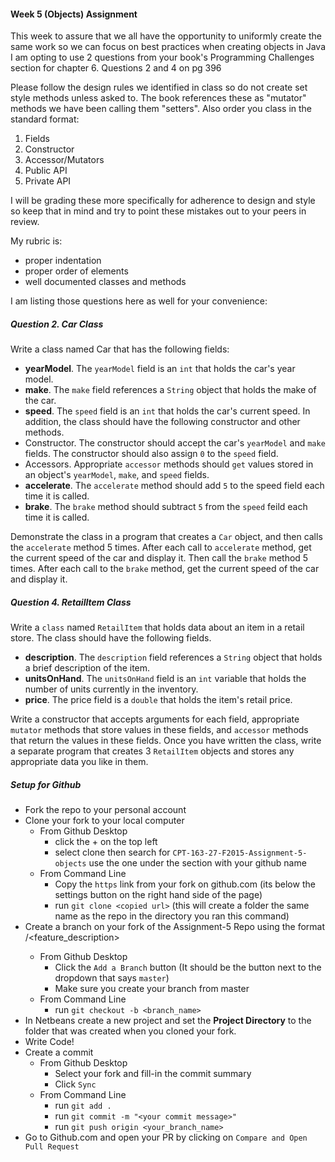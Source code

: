 #### Week 5 (Objects) Assignment
This week to assure that we all have the opportunity to uniformly create the same work so we can focus on best practices when creating objects in Java I am opting to use 2 questions from your book's Programming Challenges section for chapter 6. Questions 2 and 4 on pg 396

Please follow the design rules we identified in class so do not create set style methods unless asked to. The book references these as "mutator" methods we have been calling them "setters". Also order you class in the standard format:

1. Fields
2. Constructor
3. Accessor/Mutators
4. Public API
5. Private API

I will be grading these more specifically for adherence to design and style so keep that in mind and try to point these mistakes out to your peers in review.

My rubric is:
- proper indentation
- proper order of elements
- well documented classes and methods

I am listing those questions here as well for your convenience:

##### Question 2. Car Class
Write a class named Car that has the following fields:
- __yearModel__. The `yearModel` field is an `int` that holds the car's year model.
- __make__. The `make` field references a `String` object that holds the make of the car.
- __speed__. The `speed` field is an `int` that holds the car's current speed.
In addition, the class should have the following constructor and other methods.
- Constructor. The constructor should accept the car's `yearModel` and `make` fields. The constructor should also assign `0` to the `speed` field.
- Accessors. Appropriate `accessor` methods should `get` values stored in an object's `yearModel`, `make`, and `speed` fields.
- __accelerate__. The `accelerate` method should add `5` to the speed field each time it is called.
- __brake__. The `brake` method should subtract `5` from the `speed` feild each time it is called.

Demonstrate the class in a program that creates a `Car` object, and then calls the `accelerate` method 5 times. After each call to `accelerate` method, get the current speed of the car and display it. Then call the `brake` method 5 times. After each call to the `brake` method, get the current speed of the car and display it.

##### Question 4. RetailItem Class
Write a `class` named `RetailItem` that holds data about an item in a retail store. The class should have the following fields.
- __description__. The `description` field references a `String` object that holds a brief description of the item.
- __unitsOnHand__. The `unitsOnHand` field is an `int` variable that holds the number of units currently in the inventory.
- __price__. The price field is a `double` that holds the item's retail price.

Write a constructor that accepts arguments for each field, appropriate `mutator` methods that store values in these fields, and `accessor` methods that return the values in these fields. Once you have written the class, write a separate program that creates 3 `RetailItem` objects and stores any appropriate data you like in them.

##### Setup for Github
- Fork the repo to your personal account
- Clone your fork to your local computer
  - From Github Desktop
    - click the + on the top left
    - select clone then search for `CPT-163-27-F2015-Assignment-5-objects` use the one under the section with your github name
  - From Command Line
    - Copy the `https` link from your fork on github.com (its below the settings button on the right hand side of the page)
    - run `git clone <copied url>` (this will create a folder the same name as the repo in the directory you ran this command)
- Create a branch on your fork of the Assignment-5 Repo using the format <github-name>/<feature_description>
  - From Github Desktop
    - Click the `Add a Branch` button (It should be the button next to the dropdown that says `master`)
    - Make sure you create your branch from master
  - From Command Line
    - run `git checkout -b <branch_name>`
- In Netbeans create a new project and set the __Project Directory__ to the folder that was created when you cloned your fork.
- Write Code!
- Create a commit
  - From Github Desktop
    - Select your fork and fill-in the commit summary
    - Click `Sync`
  - From Command Line
    - run `git add .`
    - run `git commit -m "<your commit message>"`
    - run `git push origin <your_branch_name>`
- Go to Github.com and open your PR by clicking on `Compare and Open Pull Request`

